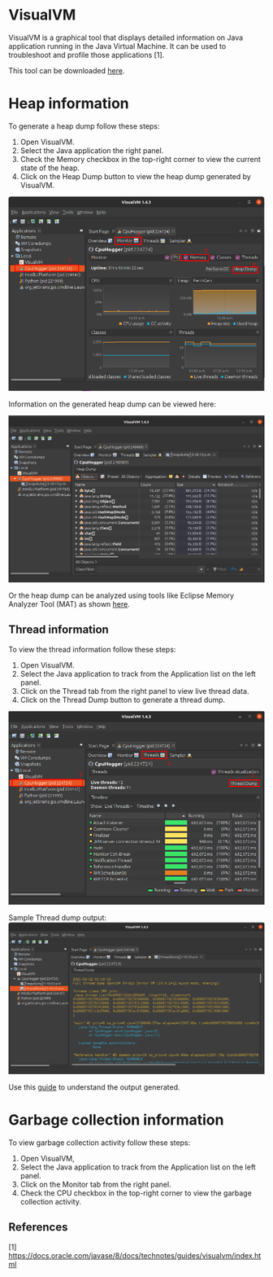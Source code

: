 # VisualVM 
VisualVM is a graphical tool that displays detailed information on Java application running in the Java Virtual Machine. It can be used to troubleshoot and profile those applications [1]. <br>

This tool can be downloaded [here](https://visualvm.github.io/).

# Heap information

To generate a heap dump follow these steps:
1. Open VisualVM.
2. Select the Java application the right panel.
4. Check the Memory checkbox in the top-right corner to view the current state of the heap.
5. Click on the Heap Dump button to view the heap dump generated by VisualVM. <br>

![visualVMHeap](images/visualvm_heap.png)

Information on the generated heap dump can be viewed here:<br>

![visualVMHeapDump](images/visualvm_heap_dump.png)

Or the heap dump can be analyzed using tools like Eclipse Memory Analyzer Tool (MAT) as shown [here](https://www.vogella.com/tutorials/EclipseMemoryAnalyzer/article.html).
<br>

## Thread information
To view the thread information follow these steps:
1. Open VisualVM.
2. Select the Java application to track from the Application list on the left panel.
3. Click on the Thread tab from the right panel to view live thread data.
4. Click on the Thread Dump button to generate a thread dump. <br>

![visualVMThreads](images/visualvm_threads.png)

Sample Thread dump output:<br>
![visualVMThreadDump](images/visualvm_thread_dump.png)

Use this [guide](https://dzone.com/articles/how-to-read-a-thread-dump) to understand the output generated.<br>

# Garbage collection information
To view garbage collection activity follow these steps:
1. Open VisualVM,
2. Select the Java application to track from the Application list on the left panel.
3. Click on the Monitor tab from the right panel.
4. Check the CPU checkbox in the top-right corner to view the garbage collection activity.

## References
[1] https://docs.oracle.com/javase/8/docs/technotes/guides/visualvm/index.html
